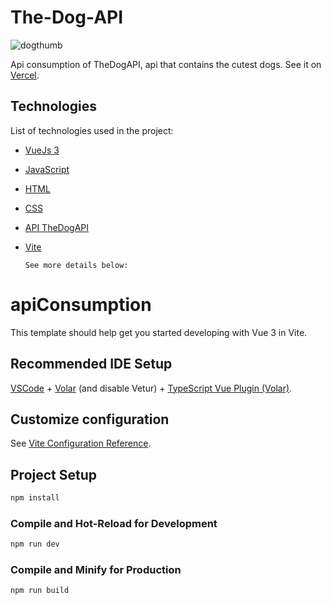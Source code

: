 # The-Dog-API

![dogthumb](https://github.com/JorgeCJ/The-Dog-API/assets/127647774/b129fe6a-0da0-4e7a-b4ee-b36ef39bd1ca)

Api consumption of TheDogAPI, api that contains the cutest dogs. See it on [Vercel](https://the-dog-api-eight.vercel.app/).

## Technologies
List of technologies used in the project:

- [VueJs 3](https://vuejs.org/guide/introduction.html)
- [JavaScript](https://developer.mozilla.org/en-US/docs/Web/JavaScript)
- [HTML](https://developer.mozilla.org/en-US/docs/Web/HTML)
- [CSS](https://developer.mozilla.org/en-US/docs/Web/CSS)
- [API TheDogAPI](https://thedogapi.com/)
- [Vite](https://vitejs.dev/)
  
  `See more details below:`
  
# apiConsumption

This template should help get you started developing with Vue 3 in Vite.

## Recommended IDE Setup

[VSCode](https://code.visualstudio.com/) + [Volar](https://marketplace.visualstudio.com/items?itemName=Vue.volar) (and disable Vetur) + [TypeScript Vue Plugin (Volar)](https://marketplace.visualstudio.com/items?itemName=Vue.vscode-typescript-vue-plugin).

## Customize configuration

See [Vite Configuration Reference](https://vitejs.dev/config/).

## Project Setup

```sh
npm install
```

### Compile and Hot-Reload for Development

```sh
npm run dev
```

### Compile and Minify for Production

```sh
npm run build
```
